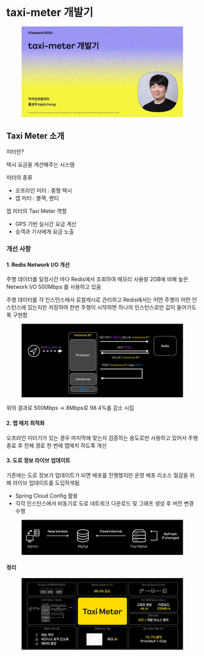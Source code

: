 # taxi-meter 개발기

<figure><img src="../../.gitbook/assets/image.png" alt=""><figcaption></figcaption></figure>

## Taxi Meter 소개

미터란?

택시 요금을 계산해주는 시스템

미터의 종류

* 오프라인 미터 : 중형 택시
* 앱 미터 : 블랙, 벤티

앱 미터의 Taxi Meter 역할

* GPS 기반 실시간 요금 계산
* 승객과 기사에게 요금 노출

### 개선 사항

#### 1. Redis Network I/O 개선

주행 데이터를 일정시간 마다 Redis에서 조회하여 메모리 사용량 2GB에 비해 높은 Network I/O 500Mbps 를 사용하고 있음

주행 데이터를 각 인스턴스에서 로컬캐시로 관리하고 Redis에서는 어떤 주행이 어떤 인스턴스에 있는지만 저장하여 한번 주행이 시작하면 하나의 인스턴스로만 값이 들어가도록 구현함

<figure><img src="../../.gitbook/assets/image (2).png" alt=""><figcaption></figcaption></figure>

위의 결과로 500Mbps → 8Mbps로 98.4%를 감소 시킴

#### 2. 맵 매치 최적화

오프라인 미터기가 있는 경우 마지막에 맞는지 검증하는 용도로만 사용하고 있어서 주행 종료 후 전체 경로 한 번에 맵매치 하도록 개선

#### 3. 도로 정보 라이브 업데이트

기존에는 도로 정보가 업데이트가 되면 배포를 진행했지만 운영 배포 리소스 절감을 위해 라이브 업데이트를 도입하게됨

* Spring Cloud Config 활용
* 각각 인스턴스에서 비동기로 도로 네트워크 다운로드 및 그래프 생성 후 버전 변경 수행

<figure><img src="../../.gitbook/assets/image (1).png" alt=""><figcaption></figcaption></figure>

#### 정리

<figure><img src="../../.gitbook/assets/image (14).png" alt=""><figcaption></figcaption></figure>
